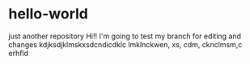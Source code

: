 # hello-world
just another repository
Hi!!
    I'm going to test my branch for editing and changes
    kdjksdjklmskxsdcndicdklc
    lmklnckwen, xs, cdm, cknclmsm,c   erhfld
